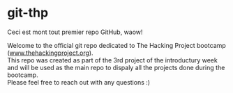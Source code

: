 # git-thp

Ceci est mont tout premier repo GitHub, waow!


Welcome to the official git repo dedicated to The Hacking Project bootcamp (www.thehackingproject.org).<br>
This repo was created as part of the 3rd project of the introductury week and will be used as the main repo to dispaly all the projects done during the bootcamp.<br>
Please feel free to reach out with any questions :)<br>
